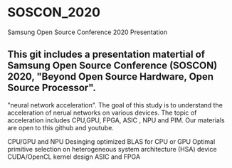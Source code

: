 # SOSCON_2020
Samsung Open Source Conference 2020 Presentation

## This git includes a presentation matertial of Samsung Open Source Conference (SOSCON) 2020, "Beyond Open Source Hardware, Open Source Processor".


"neural network acceleration". The goal of this study is to understand the acceleration of nerual networks on various devices. The topic of acceleration includes CPU,GPU, FPGA, ASIC , NPU and PIM. Our materials are open to this github and youtube.

CPU/GPU and NPU
Desinging optimized BLAS for CPU or GPU
Optimal primitive selection on heterogeneous system architecture (HSA) device
CUDA/OpenCL kernel design
ASIC and FPGA
